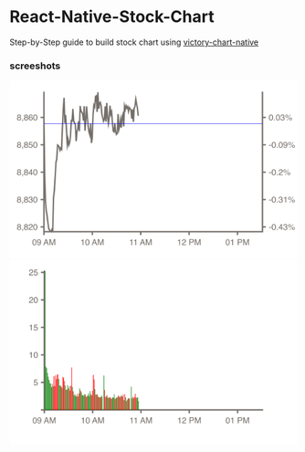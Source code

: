 # React-Native-Stock-Chart

Step-by-Step guide to build stock chart using [victory-chart-native](https://github.com/FormidableLabs/victory-chart-native)

### screeshots
![Rect](./screenshots/stock-chart.png)
![Rect](./screenshots/volume-chart.png)

